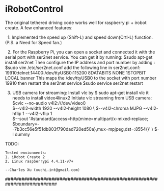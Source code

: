 # iRobotControl


The original tethered driving code works well for raspberry pi + irobot create. A few enhanced features:
 
   1. Implemented the speed up (Shift-L) and speed down(Crtl-L) function. 
   (P.S. a Need for Speed fan.)
  
   2. For the Raspberry Pi, you can open a socket and connected it with the serial port with ser2net service.
   You can get it by running:
   $sudo apt-get install ser2net 
   Then configure the IP address and port number by adding :
   $sudo vim /etc/ser2net.conf
   add the following line in ser2net.conf:
   19910:telnet:14400:/dev/ttyUSB0:115200 8DATABITS NONE 1STOPBIT LOCAL banner
   This maps the /dev/ttyUSB0 to the socket with port number 19910 
   then restart the ser2net service
   $sudo service ser2net restart
    
   3. USB camera for streaming:
   Install vlc by
   $ sudo apt-get install vlc
   it needs to install video4linux2 
   Initiate vlc streaming from USB camera: 
   $cvlc --no-audio v4l2:///dev/video0 \
   $--v4l2-width 1920 --v4l2-height 1080 \ 
   $--v4l2-chroma MJPG --v4l2-hflip 1 --v4l2-vflip 1 \
   $--sout '#standard{access=http{mime=multipart/x-mixed-replace; \
   $boundary=--7b3cc56e5f51db803f790dad720ed50a},mux=mpjpeg,dst=:8554/}' \ 
   $-I dummy 

   TODO:
   

    Tested envionments:
    1. iRobot Create 2
    2. Linux raspberrypi 4.4.11-v7+
   
    --Charles Xu (xuchi.int@gmail.com)

###########################################################################
